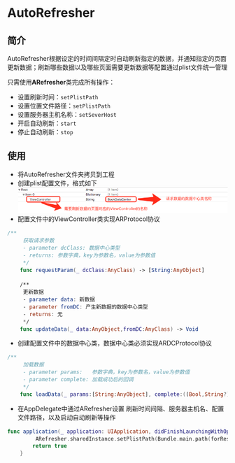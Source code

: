 # AutoRefresher


## 简介
AutoRefresher根据设定的时间间隔定时自动刷新指定的数据，并通知指定的页面更新数据；刷新哪些数据以及哪些页面需要更新数据等配置通过plist文件统一管理 

只需使用**ARefresher**类完成所有操作：
* 设置刷新时间：`setPlistPath`
*  设置位置文件路径：`setPlistPath`
*  设置服务器主机名称：`setSeverHost`
*  开启自动刷新：`start`
*  停止自动刷新：`stop`

## 使用
* 将AutoRefresher文件夹拷贝到工程
* 创建plist配置文件，格式如下
![Alt text](Resource/1.png)
* 配置文件中的ViewController类实现ARProtocol协议 
```swift
/**
     获取请求参数
     - parameter dcClass: 数据中心类型
     - returns: 参数字典，key为参数名，value为参数值
     */
    func requestParam(_ dcClass:AnyClass) -> [String:AnyObject]
    
    /**
     更新数据
     - parameter data: 新数据
     - parameter fromDC: 产生新数据的数据中心类型
     - returns: 无
     */
    func updateData(_ data:AnyObject,fromDC:AnyClass) -> Void
```
* 创建配置文件中的数据中心类，数据中心类必须实现ARDCProtocol协议
```swift
/**
     加载数据
     - parameter params:   参数字典，key为参数名，value为参数值
     - parameter complete: 加载成功后的回调
     */
    func loadData(_ params:[String:AnyObject], complete:((Bool,String?),AnyObject)->Void)
```
* 在AppDelegate中通过ARefresher设置 刷新时间间隔、服务器主机名、配置文件路径，以及启动自动刷新等操作
```swift
func application(_ application: UIApplication, didFinishLaunchingWithOptions launchOptions: [UIApplicationLaunchOptionsKey: Any]?) -> Bool {
         ARefresher.sharedInstance.setPlistPath(Bundle.main.path(forResource: "AutoRefreshConfig", ofType: "plist")!).setRefreshTime(5.0).setSeverHost("baidu.com").start()
        return true
    }
```
